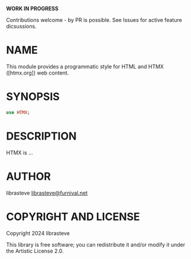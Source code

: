 **WORK IN PROGRESS**

Contributions welcome - by PR is possible.
See Issues for active feature dicsussions.

NAME
====

This module provides a programmatic style for HTML and HTMX ([htmx.org]) web content.

SYNOPSIS
========

```raku
use HTMX;
```

DESCRIPTION
===========

HTMX is ...

AUTHOR
======

librasteve <librasteve@furnival.net>

COPYRIGHT AND LICENSE
=====================

Copyright 2024 librasteve

This library is free software; you can redistribute it and/or modify it under the Artistic License 2.0.

